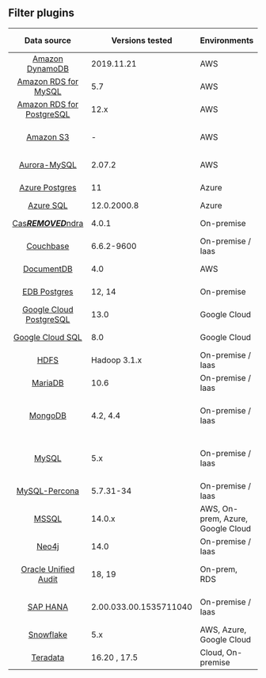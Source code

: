 ## Filter plugins

|                                             Data source                                             | Versions tested       | Environments                       | Developer            | Supported inputs               |                                                                                                                                                                                                                                                                                                                                                                                                                                                                                                                                                                                       Download                                                                                                                                                                                                                                                                                                                                                                                                                                                                                                                                                                                       |
|:---------------------------------------------------------------------------------------------------:|-----------------------|------------------------------------| -------------------- | ------------------------------ |:------------------------------------------------------------------------------------------------------------------------------------------------------------------------------------------------------------------------------------------------------------------------------------------------------------------------------------------------------------------------------------------------------------------------------------------------------------------------------------------------------------------------------------------------------------------------------------------------------------------------------------------------------------------------------------------------------------------------------------------------------------------------------------------------------------------------------------------------------------------------------------------------------------------------------------------------------------------------------------------------------------------------------------------------------------------------------------------------------------------------------------------------------------------------------------:|
|           [Amazon DynamoDB](../filter-plugin/logstash-filter-dynamodb-guardium/README.md)           | 2019.11.21            | AWS                                | IBM                  | CloudWatch (pull)              | [GDP](../filter-plugin/logstash-filter-dynamodb-guardium/DynamodbOverCloudwatchPackage/DynamoDB) \ [GI](https://github.com/IBM/univer***REMOVED***l-connectors/releases/download/v1.2.0/DynamodbOverCloudwatchPackage.zip)                                                                                                                                                                                                                                           |
|        [Amazon RDS for MySQL](../filter-plugin/logstash-filter-mysql-aws-guardium/README.md)        | 5.7                   | AWS                                | IBM                  | CloudWatch (pull)              | [GDP](../filter-plugin/logstash-filter-mysql-aws-guardium/MysqlOverCloudwatchLogsPackage/MySQL) \ [GI](https://github.com/IBM/univer***REMOVED***l-connectors/releases/download/v1.2.0/MysqlOverCloudwatchLogsPackage.zip)                                                                                                                                                                                                                                                                       
|      [Amazon RDS for PostgreSQL](../filter-plugin/logstash-filter-postgres-guardium/README.md)      | 12.x                  | AWS                                | IBM                  | CloudWatch (pull)              | [GDP](../filter-plugin/logstash-filter-postgres-guardium/PostgresOverCloudWatchPackage/Postgres) \ [GI](https://github.com/IBM/univer***REMOVED***l-connectors/releases/download/v1.2.0/PostgresOverCloudWatchPackage.zip)                                                                                                                                                                                                                                                                                                    
|                 [Amazon S3](../filter-plugin/logstash-filter-s3-guardium/README.md)                 | -                     | AWS                                | IBM                  | CloudWatch (pull), SQS (pull)  | [GDP](../filter-plugin/logstash-filter-s3-guardium/S3OverCloudwatchLogsPackage/S3) \ [GI](https://github.com/IBM/univer***REMOVED***l-connectors/releases/download/v1.2.0/S3OverCloudwatchLogsPackage.zip)                                                                                                                                                                                                                                                                                                                                      
|          [Aurora-MySQL](../filter-plugin/logstash-filter-aurora-mysql-guardium/README.md)           | 2.07.2                | AWS                                | IBM                  | CloudWatch (pull)              | [GDP](../filter-plugin/logstash-filter-aurora-mysql-guardium/AuroraMysqlOverCloudwatchPackage/AuroraMysql)                                                                                                                                                                                                                                                                                                                                                                              
|             [Azure Postgres](../filter-plugin/logstash-filter-azure-postgresql-guardium/README.md)              | 11          |  Azure                  | IBM                  | Azure Event Hub (pull)                    | [GDP](../filter-plugin/logstash-filter-azure-postgresql-guardium/AzurePostgresqlOverAzureEventHub/azurepostgresql)                                                                                                                                                                                                                                                      
|             [Azure SQL](../filter-plugin/logstash-filter-azure-sql-guardium/README.md)              | 12.0.2000.8           | Azure                              | IBM                  | JDBC (pull)                    | [GDP](../filter-plugin/logstash-filter-azure-sql-guardium/AzureSQLOverJdbcPackage)                                                                                                                                                                                               
|             [Cas***REMOVED***ndra](../filter-plugin/logstash-filter-cas***REMOVED***ndra-guardium/README.md)              | 4.0.1          | On-premise                  | IBM                  | Filebeat (push)                   | [GDP](../filter-plugin/logstash-filter-cas***REMOVED***ndra-guardium/Cas***REMOVED***ndraOverFilebeatPackage)                                                                                                                          
|            [Couchbase](../filter-plugin/logstash-filter-couchbasedb-guardium/README.md)             | 6.6.2-9600            | On-premise / Iaas                  | IBM                  | Filebeat (push)                | [GDP](../filter-plugin/logstash-filter-couchbasedb-guardium/CouchbasedbOverFilebeatPackage/CouchbaseDB) \ [GI](https://github.com/IBM/univer***REMOVED***l-connectors/releases/download/v1.2.0/CouchbasedbOverFilebeatPackage.zip)                                                                                                                                                                                                                                                                                                                                                                                                                                        
|     [DocumentDB](../filter-plugin/logstash-filter-documentdb-aws-guardium/README.md)                | 4.0                   | AWS                                | IBM                  | CloudWatch (pull)              | [GDP](../filter-plugin/logstash-filter-documentdb-aws-guardium/DocumentDBOverCloudwatchPackage)                                                                                                                                                                                                                                                                                                                                                                                                                                                                                                                                            
|           [EDB Postgres](../filter-plugin/logstash-filter-edbPostgres-guardium/README.md)           | 12, 14                | On-premise                                | IBM                  | Filebeat (push)                    | [GDP](../filter-plugin/logstash-filter-edbPostgres-guardium/EDBPostgresOverFilebeatPackage) |                                                                                                                                                                                                                                                                                                                                                                                                                                                                                                                                            
|  [Google Cloud PostgreSQL](../filter-plugin/logstash-filter-pubsub-postgresql-guardium/README.md)   | 13.0                  | Google Cloud                       | IBM                  | Pub/Sub (pull)                 | [GDP](../filter-plugin/logstash-filter-pubsub-postgresql-guardium/PubSubPostgreSQLPackage)                                                                                                                                                                                                                                                                                                                                                                                                                                                                                                                                              
|        [Google Cloud SQL](../filter-plugin/logstash-filter-pubsub-mysql-guardium/README.md)         | 8.0                   | Google Cloud                       | IBM                  | Pub/Sub (pull)                 | [GDP](../filter-plugin/logstash-filter-pubsub-mysql-guardium/PubSubMySQLPackage)                                                                                                                                                                                                                                                                                                                                                                                                                                                                                                                                                   
|                  [HDFS](../filter-plugin/logstash-filter-hdfs-guardium/README.md)                   | Hadoop 3.1.x          | On-premise / Iaas                  | IBM                  | Filebeat (push)                | [GDP](../filter-plugin/logstash-filter-hdfs-guardium/HdfsOverFilebeatPackage/Hdfs) \ [GI](https://github.com/IBM/univer***REMOVED***l-connectors/releases/download/v1.2.0/HDFSOverFilebeatPackage.zip)                                                                                                                                                                                                                                                                                                                                                                                                 
|            [MariaDB](../filter-plugin/logstash-filter-mariadb-guardium/README.md)            		    | 10.6                  | On-premise / Iaas                  | IBM                  | Filebeat (push)                | [GDP](../filter-plugin/logstash-filter-mariadb-guardium/MariaDBOverFilebeatPackage)
|               [MongoDB](../filter-plugin/logstash-filter-mongodb-guardium/README.md)                | 4.2, 4.4              | On-premise / Iaas                  | IBM                  | Syslog (push), Filebeat (push) | [GDP](../filter-plugin/logstash-filter-mongodb-guardium/MongodbOverFilebeatPackage/MongoDB) \ [GI](https://github.com/IBM/univer***REMOVED***l-connectors/releases/download/v1.2.0/MongodbOverFilebeatPackage.zip)                                                                                                                                                                                                                                                                                                                                                                                                                          
|                 [MySQL](../filter-plugin/logstash-filter-mysql-guardium/README.md)                  | 5.x                   | On-premise / Iaas                  | IBM                  | Syslog (push), Filebeat (push) | [GDP](../filter-plugin/logstash-filter-mysql-guardium/MysqlOverFilebeatPackage/Mysql) \ [GI](https://github.com/IBM/univer***REMOVED***l-connectors/releases/download/v1.2.0/MysqlOverFilebeatPackage.zip)                                                                                                                                                                                                                                                                                                                                                                                                                                                         
|         [MySQL-Percona](../filter-plugin/logstash-filter-mysql-percona-guardium/README.md)          | 5.7.31-34             | On-premise / Iaas                  | IBM                  | Filebeat (push)                | [GDP](../filter-plugin/logstash-filter-mysql-percona-guardium/MysqlPerconaOverFilebeatPackage/MysqlPercona) \ [GI](https://github.com/IBM/univer***REMOVED***l-connectors/releases/download/v1.2.0/MysqlPerconaOverFilebeatPackage.zip)                                                                                                                                                                                                                                                                                                                                                                                                                                                                            
|                 [MSSQL](../filter-plugin/logstash-filter-mssql-guardium/README.md)                  | 14.0.x                | AWS, On-prem, Azure, Google Cloud  | IBM                  | JDBC (pull)                    | [GDP](../filter-plugin/logstash-filter-mssql-guardium/MssqlOverJdbcPackage)                                                                                                                                                                                                                                                                                                                                                                                                                                                                                                                                                      
|                 [Neo4j](../filter-plugin/logstash-filter-neo4j-guardium/README.md)                  | 14.0                  | On-premise / Iaas                  | IBM                  | Filebeat (push)                | [GDP](../filter-plugin/logstash-filter-neo4j-guardium/NeodbOverFilebeatPackage/Neo4jDB)                                                                                                                                                                                                                                                                                                                                                                                                                                                                                                                                                
|           [Oracle Unified Audit](../filter-plugin/logstash-filter-oua-guardium/README.md)           | 18, 19                | On-prem, RDS                       | IBM                  | Oracle Unified Audit (pull)    | [GDP](../filter-plugin/logstash-filter-oua-guardium/OracleUnifiedAuditPackage/OracleUnifiedAudit)                                                                                                                                                                                                                                                                                                                                                                                                                                                                                                                                           
|               [SAP HANA](../filter-plugin/logstash-filter-***REMOVED***phana-guardium/README.md)               | 2.00.033.00.1535711040 | On-premise / Iaas                  | IBM                  | Filebeat (push), JDBC (pull)  | [GDP](../filter-plugin/logstash-filter-***REMOVED***phana-guardium/SaphanaOverFilebeatPackage/SAPHANA) \ [GI](https://github.com/IBM/univer***REMOVED***l-connectors/releases/download/v1.2.0/SaphanaOverFilebeatPackage.zip)                                                                                                                                                                                                                                                                                                                                                                                                                                                                                        
|              [Snowflake](https://github.com/infoinsights/guardium-snowflake-uc-filter)              | 5.x                   | AWS, Azure, Google Cloud           | Information Insights | JDBC (pull)                    | [GDP](https://github.com/infoinsights/guardium-snowflake-uc-filter)                                                                                                                                                                                                                                                                                                                                                                                                                                                                                                                                                          
|             [Teradata](../filter-plugin/logstash-filter-teradatadb-guardium/README.md)              | 16.20 , 17.5          | Cloud, On-premise                  | IBM                  | JDBC (pull)                    | [GDP](../filter-plugin/logstash-filter-teradatadb-guardium/TeradataOverJdbcPackage)                                                                                                                          
